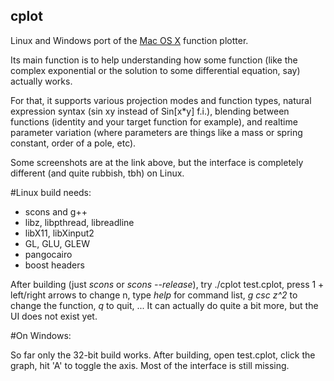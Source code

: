 ## cplot

Linux and Windows port of the [Mac OS X](http://www.zoon.cc/cplot/) function plotter.

Its main function is to help understanding how some function (like the complex
exponential or the solution to some differential equation, say) actually works.

For that, it supports various projection modes and function types, natural expression
syntax (sin xy instead of Sin[x*y] f.i.), blending between functions (identity and your
target function for example), and realtime parameter variation (where parameters
are things like a mass or spring constant, order of a pole, etc).

Some screenshots are at the link above, but the interface is completely different
(and quite rubbish, tbh) on Linux.

#Linux build needs:

- scons and g++
- libz, libpthread, libreadline
- libX11, libXinput2
- GL, GLU, GLEW
- pangocairo
- boost headers

After building (just *scons* or *scons --release*),
try ./cplot test.cplot, press 1 + left/right arrows to change n,
type *help* for command list, *g csc z^2* to change the function, *q* to quit, ...
It can actually do quite a bit more, but the UI does not exist yet.

#On Windows:

So far only the 32-bit build works.
After building, open test.cplot, click the graph, hit 'A' to toggle the axis. 
Most of the interface is still missing.
